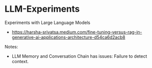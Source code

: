 # LLM-Experiments
Experiments with Large Language Models

+ https://harsha-srivatsa.medium.com/fine-tuning-versus-rag-in-generative-ai-applications-architecture-d54ca6d2acb8

Notes:
+ LLM Memory and Conversation Chain has issues: Failure to detect context.
